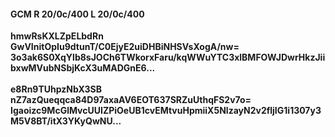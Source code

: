 #### GCM R 20/0c/400 L 20/0c/400
**hmwRsKXLZpELbdRn**<br/>**GwVInitOpIu9dtunT/C0EjyE2uiDHBiNHSVsXogA/nw=**<br/>**3o3ak6S0XqYlb8sJOCh6TWkorxFaru/kqWWuYTC3xlBMFOWJDwrHkzJiibxwMVubNSbjKcX3uMADGnE6...**<br/><br/>
**e8Rn9TUhpzNbX3SB**<br/>**nZ7azQueqqca84D97axaAV6EOT637SRZuUthqFS2v7o=**<br/>**Igaoizc9McGlMvcUUIZPiOeUB1cvEMtvuHpmiiX5NlzayN2v2fljIG1i1307y3M5V8BT/itX3YKyQwNU...**